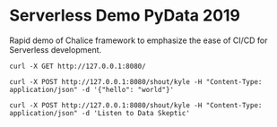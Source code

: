 # Serverless Demo PyData 2019

Rapid demo of Chalice framework to emphasize the ease of CI/CD for Serverless development.


```
curl -X GET http://127.0.0.1:8080/
```

```
curl -X POST http://127.0.0.1:8080/shout/kyle -H "Content-Type: application/json" -d '{"hello": "world"}'
```

```
curl -X POST http://127.0.0.1:8080/shout/kyle -H "Content-Type: application/json" -d 'Listen to Data Skeptic'
```
